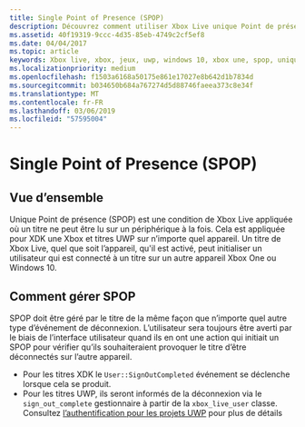 ```yaml
---
title: Single Point of Presence (SPOP)
description: Découvrez comment utiliser Xbox Live unique Point de présence (SPOP) pour vous assurer qu’un titre est lu sur un seul appareil à la fois.
ms.assetid: 40f19319-9ccc-4d35-85eb-4749c2cf5ef8
ms.date: 04/04/2017
ms.topic: article
keywords: Xbox live, xbox, jeux, uwp, windows 10, xbox une, spop, unique point de présence
ms.localizationpriority: medium
ms.openlocfilehash: f1503a6168a50175e861e17027e8b642d1b7834d
ms.sourcegitcommit: b034650b684a767274d5d88746faeea373c8e34f
ms.translationtype: MT
ms.contentlocale: fr-FR
ms.lasthandoff: 03/06/2019
ms.locfileid: "57595004"
---
```

# <a name="single-point-of-presence-spop"></a>Single Point of Presence (SPOP)

## <a name="overview"></a>Vue d’ensemble
Unique Point de présence (SPOP) est une condition de Xbox Live appliquée où un titre ne peut être lu sur un périphérique à la fois. Cela est appliquée pour XDK une Xbox et titres UWP sur n’importe quel appareil.
Un titre de Xbox Live, quel que soit l’appareil, qu'il est activé, peut initialiser un utilisateur qui est connecté à un titre sur un autre appareil Xbox One ou Windows 10.

## <a name="how-to-handle-spop"></a>Comment gérer SPOP
SPOP doit être géré par le titre de la même façon que n’importe quel autre type d’événement de déconnexion. L’utilisateur sera toujours être averti par le biais de l’interface utilisateur quand ils en ont une action qui initiait un SPOP pour vérifier qu’ils souhaiteraient provoquer le titre d’être déconnectés sur l’autre appareil.

* Pour les titres XDK le `User::SignOutCompleted` événement se déclenche lorsque cela se produit.
* Pour les titres UWP, ils seront informés de la déconnexion via le `sign_out_complete` gestionnaire à partir de la `xbox_live_user` classe. Consultez [l’authentification pour les projets UWP](authentication-for-UWP-projects.md) pour plus de détails
